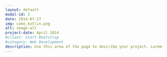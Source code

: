 ```yaml
---
layout: default
modal-id: 2
date: 2014-07-17
img: cake_kotlin.png
alt: image-alt
project-date: April 2014
#client: Start Bootstrap
#category: Web Development
description: Use this area of the page to describe your project. Lorem ipsum dolor sit amet, consectetur adipisicing elit. Mollitia neque assumenda ipsam nihil, molestias magnam, recusandae quos quis inventore quisquam velit asperiores, vitae? Reprehenderit soluta, eos quod consequuntur itaque. Nam.
---
```

